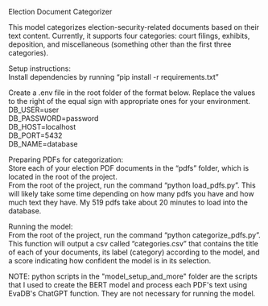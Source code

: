 Election Document Categorizer

This model categorizes election-security-related documents based on their text content. Currently, it supports four categories: court filings, exhibits, deposition, and miscellaneous (something other than the first three categories).

Setup instructions:\
Install dependencies by running “pip install -r requirements.txt”

Create a .env file in the root folder of the format below. Replace the values to the right of the equal sign with appropriate ones for your environment.\
DB_USER=user\
DB_PASSWORD=password\
DB_HOST=localhost\
DB_PORT=5432\
DB_NAME=database

Preparing PDFs for categorization:\
Store each of your election PDF documents in the “pdfs” folder, which is located in the root of the project.\
From the root of the project, run the command “python load_pdfs.py”. This will likely take some time depending on how many pdfs you have and how much text they have. My 519 pdfs take about 20 minutes to load into the database.

Running the model:\
From the root of the project, run the command “python categorize_pdfs.py”. This function will output a csv called “categories.csv” that contains the title of each of your documents, its label (category) according to the model, and a score indicating how confident the model is in its selection.

NOTE: python scripts in the "model_setup_and_more" folder are the scripts that I used to create the BERT model and process each PDF's text using EvaDB's ChatGPT function. They are not necessary for running the model.
